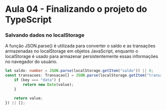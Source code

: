 
# Aula 04 - Finalizando o projeto do TypeScript

### Salvando dados no localStorage

A função JSON.parse() é utilizada para converter o saldo e as transações armazenadas no localStorage em objetos JavaScript, enquanto o localStorage é usado para armazenar persistentemente essas informações no navegador do usuário.

```ts
let saldo: number = JSON.parse(localStorage.getItem("saldo")) || 0;
const transacoes: Transacao[] = JSON.parse(localStorage.getItem("transacoes"), (key: string, value: string) => {
    if (key === "data") {
        return new Date(value);
    }

    return value;
}) || [];
```